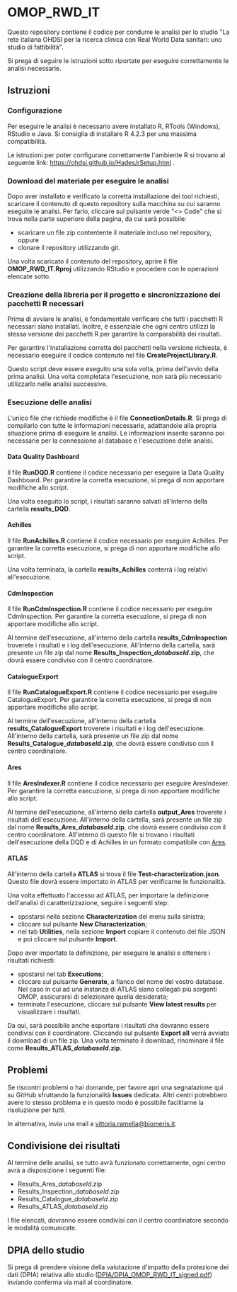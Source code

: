 
# OMOP_RWD_IT

Questo repository contiene il codice per condurre le analisi per lo studio "La rete italiana OHDSI per la ricerca clinica con Real World Data sanitari: uno studio di fattibilità". 

Si prega di seguire le istruzioni sotto riportate per eseguire correttamente le analisi necessarie.

## Istruzioni

### Configurazione

Per eseguire le analisi è necessario avere installato R, RTools (Windows), RStudio e Java. Si consiglia di installare R 4.2.3 per una massima compatibilità.

Le istruzioni per poter configurare correttamente l'ambiente R si trovano al seguente link: https://ohdsi.github.io/Hades/rSetup.html .

### Download del materiale per eseguire le analisi

Dopo aver installato e verificato la corretta installazione dei tool richiesti, scaricare il contenuto di questo repository sulla macchina su cui saranno eseguite le analisi. Per farlo, cliccare sul pulsante verde "<> Code" che si trova nella parte superiore della pagina, da cui sarà possibile:
* scaricare un file zip contentente il materiale incluso nel repository, oppure
* clonare il repository utilizzando git.

Una volta scaricato il contenuto del repository, aprire il file **OMOP_RWD_IT.Rproj** utilizzando RStudio e procedere con le operazioni elencate sotto.

### Creazione della libreria per il progetto e sincronizzazione dei pacchetti R necessari

Prima di avviare le analisi, è fondamentale verificare che tutti i pacchetti R necessari siano installati. Inoltre, è essenziale che ogni centro utilizzi la stessa versione dei pacchetti R per garantire la comparabilità dei risultati.

Per garantire l'installazione corretta dei pacchetti nella versione richiesta, è necessario eseguire il codice contenuto nel file **CreateProjectLibrary.R**. 

Questo script deve essere eseguito una sola volta, prima dell'avvio della prima analisi. Una volta completata l'esecuzione, non sarà più necessario utilizzarlo nelle analisi successive.

### Esecuzione delle analisi

L'unico file che richiede modifiche è il file **ConnectionDetails.R**. Si prega di compilarlo con tutte le informazioni necessarie, adattandole alla propria situazione prima di eseguire le analisi. Le informazioni inserite saranno poi necessarie per la connessione al database e l'esecuzione delle analisi.

#### Data Quality Dashboard
Il file **RunDQD.R** contiene il codice necessario per eseguire la Data Quality Dashboard. Per garantire la corretta esecuzione, si prega di non apportare modifiche allo script.

Una volta eseguito lo script, i risultati saranno salvati all'interno della cartella **results_DQD**.

#### Achilles
Il file **RunAchilles.R** contiene il codice necessario per eseguire Achilles. Per garantire la corretta esecuzione, si prega di non apportare modifiche allo script.

Una volta terminata, la cartella **results_Achilles** conterrà i log relativi all'esecuzione.

#### CdmInspection
Il file **RunCdmInspection.R** contiene il codice necessario per eseguire CdmInspection. Per garantire la corretta esecuzione, si prega di non apportare modifiche allo script.

Al termine dell'esecuzione, all'interno della cartella **results_CdmInspection** troverete i risultati e i log dell'esecuzione. All'interno della cartella, sarà presente un file zip dal nome **Results_Inspection_*databaseId*.zip**, che dovrà essere condiviso con il centro coordinatore.

#### CatalogueExport
Il file **RunCatalogueExport.R** contiene il codice necessario per eseguire CatalogueExport. Per garantire la corretta esecuzione, si prega di non apportare modifiche allo script.

Al termine dell'esecuzione, all'interno della cartella **results_CatalogueExport** troverete i risultati e i log dell'esecuzione. All'interno della cartella, sarà presente un file zip dal nome **Results_Catalogue_*databaseId*.zip**, che dovrà essere condiviso con il centro coordinatore.

#### Ares
Il file **AresIndexer.R** contiene il codice necessario per eseguire AresIndexer. Per garantire la corretta esecuzione, si prega di non apportare modifiche allo script.

Al termine dell'esecuzione, all'interno della cartella **output_Ares** troverete i risultati dell'esecuzione. All'interno della cartella, sarà presente un file zip dal nome **Results_Ares_*databaseId*.zip**, che dovrà essere condiviso con il centro coordinatore. All'interno di questo file si trovano i risultati dell'esecuzione della DQD e di Achilles in un formato compatibile con [Ares](https://github.com/OHDSI/Ares).

#### ATLAS
All'interno della cartella **ATLAS** si trova il file **Test-characterization.json**. Questo file dovrà essere importato in ATLAS per verificarne le funzionalità.

Una volta effettuato l'accesso ad ATLAS, per importare la definizione dell'analisi di caratterizzazione, seguire i seguenti step:
* spostarsi nella sezione **Characterization** del menu sulla sinistra;
* cliccare sul pulsante **New Characterization**;
* nel tab **Utilities**, nella sezione **Import** copiare il contenuto del file JSON e poi cliccare sul pulsante **Import**.

Dopo aver importato la definizione, per eseguire le analisi e ottenere i risultati richiesti:
* spostarsi nel tab **Executions**;
* cliccare sul pulsante **Generate**, a fianco del nome del vostro database. Nel caso in cui ad una instanza di ATLAS siano collegati più sorgenti OMOP, assicurarsi di selezionare quella desiderata;
* terminata l'esecuzione, cliccare sul pulsante **View latest results** per visualizzare i risultati.

Da qui, sarà possibile anche esportare i risultati che dovranno essere condivisi con il coordinatore. Cliccando sul pulsante **Export all** verrà avviato il download di un file zip. Una volta terminato il download, rinominare il file come **Results_ATLAS_*databaseId*.zip**. 

## Problemi

Se riscontri problemi o hai domande, per favore apri una segnalazione qui su GitHub sfruttando la funzionalità **Issues** dedicata. Altri centri potrebbero avere lo stesso problema e in questo modo è possibile facilitarne la risoluzione per tutti.

In alternativa, invia una mail a vittoria.ramella@biomeris.it.

## Condivisione dei risultati
Al termine delle analisi, se tutto avrà funzionato correttamente, ogni centro avrà a disposizione i seguenti file:
* Results_Ares_*databaseId*.zip
* Results_Inspection_*databaseId*.zip
* Results_Catalogue_*databaseId*.zip
* Results_ATLAS_*databaseId*.zip

I file elencati, dovranno essere condivisi con il centro coordinatore secondo le modalità comunicate.

## DPIA dello studio
Si prega di prendere visione della valutazione d'impatto della protezione dei dati (DPIA) relativa allo studio ([DPIA/DPIA_OMOP_RWD_IT_signed.pdf](https://github.com/biomeris/OMOP_RWD_IT/blob/main/DPIA/DPIA_OMOP_RWD_IT_signed.pdf)) inviando conferma via mail al coordinatore. 
